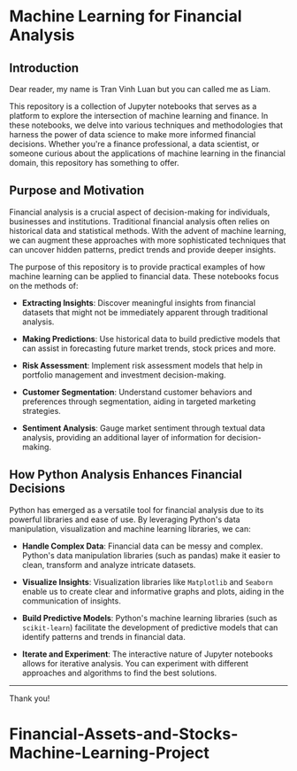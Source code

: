
# Machine Learning for Financial Analysis

## Introduction

Dear reader, my name is Tran Vinh Luan but you can called me as Liam.

This repository is a collection of Jupyter notebooks that serves as a platform to explore the intersection of machine learning and finance. In these notebooks, we delve into various techniques and methodologies that harness the power of data science to make more informed financial decisions. Whether you're a finance professional, a data scientist, or someone curious about the applications of machine learning in the financial domain, this repository has something to offer.

## Purpose and Motivation

Financial analysis is a crucial aspect of decision-making for individuals, businesses and institutions. Traditional financial analysis often relies on historical data and statistical methods. With the advent of machine learning, we can augment these approaches with more sophisticated techniques that can uncover hidden patterns, predict trends and provide deeper insights.

The purpose of this repository is to provide practical examples of how machine learning can be applied to financial data. These notebooks focus on the methods of:

- **Extracting Insights**: Discover meaningful insights from financial datasets that might not be immediately apparent through traditional analysis.

- **Making Predictions**: Use historical data to build predictive models that can assist in forecasting future market trends, stock prices and more.

- **Risk Assessment**: Implement risk assessment models that help in portfolio management and investment decision-making.

- **Customer Segmentation**: Understand customer behaviors and preferences through segmentation, aiding in targeted marketing strategies.

- **Sentiment Analysis**: Gauge market sentiment through textual data analysis, providing an additional layer of information for decision-making.

## How Python Analysis Enhances Financial Decisions

Python has emerged as a versatile tool for financial analysis due to its powerful libraries and ease of use. By leveraging Python's data manipulation, visualization and machine learning libraries, we can:

- **Handle Complex Data**: Financial data can be messy and complex. Python's data manipulation libraries (such as pandas) make it easier to clean, transform and analyze intricate datasets.

- **Visualize Insights**: Visualization libraries like `Matplotlib` and `Seaborn` enable us to create clear and informative graphs and plots, aiding in the communication of insights.

- **Build Predictive Models**: Python's machine learning libraries (such as `scikit-learn`) facilitate the development of predictive models that can identify patterns and trends in financial data.

- **Iterate and Experiment**: The interactive nature of Jupyter notebooks allows for iterative analysis. You can experiment with different approaches and algorithms to find the best solutions.

---

Thank you!
# Financial-Assets-and-Stocks-Machine-Learning-Project
